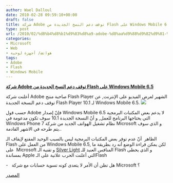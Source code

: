 ```yaml
---
author: Wael Dalloul
date: 2010-02-28 09:59:10+00:00
draft: false
title: شركة Adobe توقف دعم النسخ الجديدة من Flash على Windows Mobile 6.5
type: post
url: /2010/02/%d8%b4%d8%b1%d9%83%d8%a9-adobe-%d8%aa%d9%88%d9%82%d9%81-%d8%af%d8%b9%d9%85-%d8%a7%d9%84%d9%86%d8%b3%d8%ae-%d8%a7%d9%84%d8%ac%d8%af%d9%8a%d8%af%d8%a9-%d9%85%d9%86-flash-%d8%b9%d9%84%d9%89-windows-mobil/
categories:
- Microsoft
- Web
- هواتف/ أجهزة لوحية
tags:
- Adobe
- Flash
- Windows Mobile
---
```


[**شركة Adobe توقف دعم النسخ الجديدة من Flash على Windows Mobile 6.5**](http://www.it-scoop.com/2010/02/%d8%b4%d8%b1%d9%83%d8%a9-adobe-%d8%aa%d9%88%d9%82%d9%81-%d8%af%d8%b9%d9%85-%d8%a7%d9%84%d9%86%d8%b3%d8%ae-%d8%a7%d9%84%d8%ac%d8%af%d9%8a%d8%af%d8%a9-%d9%85%d9%86-flash-%d8%b9%d9%84%d9%89-windows-mobil/)


أعلنت شركة Adobe صاحبة منتج Flash Player الشهير لعرض الفيديو على الإنترنت, عن توقف دعم النسخة الجديدة Flash Player 10.1 لـ Windows Mobile 6.5.
[![](http://www.it-scoop.com/wp-content/uploads/2010/02/flash.jpeg)
](http://www.it-scoop.com/2010/02/%d8%b4%d8%b1%d9%83%d8%a9-adobe-%d8%aa%d9%88%d9%82%d9%81-%d8%af%d8%b9%d9%85-%d8%a7%d9%84%d9%86%d8%b3%d8%ae-%d8%a7%d9%84%d8%ac%d8%af%d9%8a%d8%af%d8%a9-%d9%85%d9%86-flash-%d8%b9%d9%84%d9%89-windows-mobil/)

حسب قول Adobe فإنّ إصدار Windows Mobile 6.5 لا يدعم بعض المكتبات البرمجية التي يحتاجها البرنامج للعمل, و أنّ النسخة الجديدة 10.1 سوف تكون مدعومة في Windows Phone 7 نظام تشغيل الهواتف الجديد من شركة Microsoft و الذي سوف يتم طرحه في الاشهر القادمة..

الظاهر  أنّ عدم توفر بعض المكتبات البرمجية ليس بالسبب الوحيد المقنع لإيقاف الـ Flash من العمل على Windows Mobile 6.5, لكن يمكن قراءة الوضع أنه رد بطريقة ما على  Microsoft و تقنية الـ [Silver Light](http://silverlight.net/) المنافس العنيد للـ Flash و الذي يحظى بمساندة Apple التي أعلنت الحرب علانية على الـFlash

-   هل تظن أن الأمر لا يتعدى كونه تسوية حسابات مع شركة Microsoft ؟

[المصدر](http://www.intomobile.com/2010/02/25/adobe-kills-flash-player-10-1-for-windows-mobile-6-5-smitten-with-windows-phone-7-series.html)
